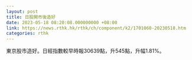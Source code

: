 ```yaml
---
layout: post
title: 日股開市後造好
date: 2023-05-18 08:20:08.000000000 +08:00
link: https://news.rthk.hk/rthk/ch/component/k2/1701060-20230518.htm
categories: rthk
---
```


東京股市造好。日經指數較早時報30639點，升545點，升幅1.81%。
